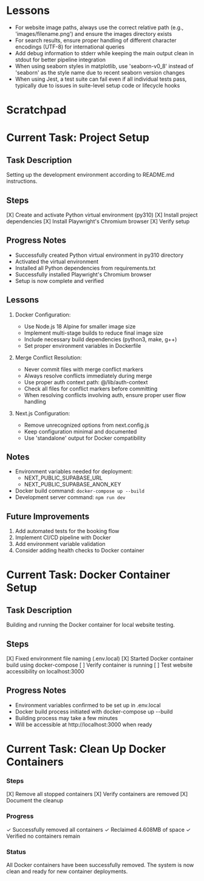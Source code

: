 # Lessons

- For website image paths, always use the correct relative path (e.g., 'images/filename.png') and ensure the images directory exists
- For search results, ensure proper handling of different character encodings (UTF-8) for international queries
- Add debug information to stderr while keeping the main output clean in stdout for better pipeline integration
- When using seaborn styles in matplotlib, use 'seaborn-v0_8' instead of 'seaborn' as the style name due to recent seaborn version changes
- When using Jest, a test suite can fail even if all individual tests pass, typically due to issues in suite-level setup code or lifecycle hooks

# Scratchpad

# Current Task: Project Setup

## Task Description
Setting up the development environment according to README.md instructions.

## Steps
[X] Create and activate Python virtual environment (py310)
[X] Install project dependencies
[X] Install Playwright's Chromium browser
[X] Verify setup

## Progress Notes
- Successfully created Python virtual environment in py310 directory
- Activated the virtual environment
- Installed all Python dependencies from requirements.txt
- Successfully installed Playwright's Chromium browser
- Setup is now complete and verified

## Lessons
1. Docker Configuration:
   - Use Node.js 18 Alpine for smaller image size
   - Implement multi-stage builds to reduce final image size
   - Include necessary build dependencies (python3, make, g++)
   - Set proper environment variables in Dockerfile

2. Merge Conflict Resolution:
   - Never commit files with merge conflict markers
   - Always resolve conflicts immediately during merge
   - Use proper auth context path: @/lib/auth-context
   - Check all files for conflict markers before committing
   - When resolving conflicts involving auth, ensure proper user flow handling

3. Next.js Configuration:
   - Remove unrecognized options from next.config.js
   - Keep configuration minimal and documented
   - Use 'standalone' output for Docker compatibility

## Notes
- Environment variables needed for deployment:
  - NEXT_PUBLIC_SUPABASE_URL
  - NEXT_PUBLIC_SUPABASE_ANON_KEY
- Docker build command: `docker-compose up --build`
- Development server command: `npm run dev`

## Future Improvements
1. Add automated tests for the booking flow
2. Implement CI/CD pipeline with Docker
3. Add environment variable validation
4. Consider adding health checks to Docker container

# Current Task: Docker Container Setup

## Task Description
Building and running the Docker container for local website testing.

## Steps
[X] Fixed environment file naming (.env.local)
[X] Started Docker container build using docker-compose
[ ] Verify container is running
[ ] Test website accessibility on localhost:3000

## Progress Notes
- Environment variables confirmed to be set up in .env.local
- Docker build process initiated with docker-compose up --build
- Building process may take a few minutes
- Will be accessible at http://localhost:3000 when ready

# Current Task: Clean Up Docker Containers

### Steps
[X] Remove all stopped containers
[X] Verify containers are removed
[X] Document the cleanup

### Progress
✓ Successfully removed all containers
✓ Reclaimed 4.608MB of space
✓ Verified no containers remain

### Status
All Docker containers have been successfully removed. The system is now clean and ready for new container deployments.